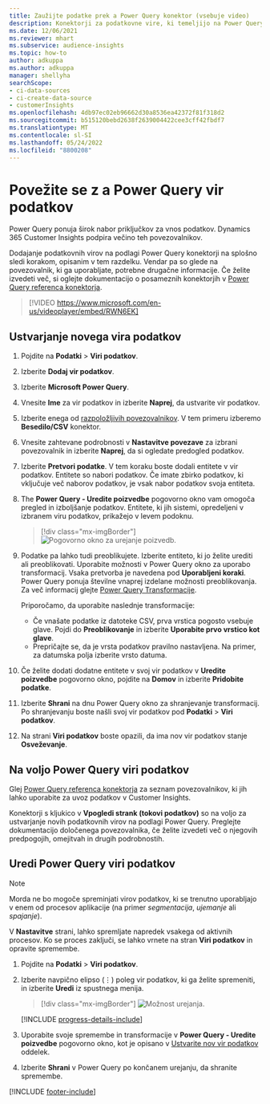 ```yaml
---
title: Zaužijte podatke prek a Power Query konektor (vsebuje video)
description: Konektorji za podatkovne vire, ki temeljijo na Power Query.
ms.date: 12/06/2021
ms.reviewer: mhart
ms.subservice: audience-insights
ms.topic: how-to
author: adkuppa
ms.author: adkuppa
manager: shellyha
searchScope:
- ci-data-sources
- ci-create-data-source
- customerInsights
ms.openlocfilehash: 4db97ec02eb96662d30a8536ea42372f81f318d2
ms.sourcegitcommit: b515120bebd2638f2639004422cee3cff42fbdf7
ms.translationtype: MT
ms.contentlocale: sl-SI
ms.lasthandoff: 05/24/2022
ms.locfileid: "8800208"
---
```

# <a name="connect-to-a-power-query-data-source"></a>Povežite se z a Power Query vir podatkov

Power Query ponuja širok nabor priključkov za vnos podatkov. Dynamics 365 Customer Insights podpira večino teh povezovalnikov. 

Dodajanje podatkovnih virov na podlagi Power Query konektorji na splošno sledi korakom, opisanim v tem razdelku. Vendar pa so glede na povezovalnik, ki ga uporabljate, potrebne drugačne informacije. Če želite izvedeti več, si oglejte dokumentacijo o posameznih konektorjih v [Power Query referenca konektorja](/power-query/connectors/).

> [!VIDEO https://www.microsoft.com/en-us/videoplayer/embed/RWN6EK]

## <a name="create-a-new-data-source"></a>Ustvarjanje novega vira podatkov

1. Pojdite na **Podatki** > **Viri podatkov**.

1. Izberite **Dodaj vir podatkov**.

1. Izberite **Microsoft Power Query**.

1. Vnesite **Ime** za vir podatkov in izberite **Naprej**, da ustvarite vir podatkov.

1. Izberite enega od [razpoložljivih povezovalnikov](#available-power-query-data-sources). V tem primeru izberemo **Besedilo/CSV** konektor.

1. Vnesite zahtevane podrobnosti v **Nastavitve povezave** za izbrani povezovalnik in izberite **Naprej**, da si ogledate predogled podatkov.

1. Izberite **Pretvori podatke**. V tem koraku boste dodali entitete v vir podatkov. Entitete so nabori podatkov. Če imate zbirko podatkov, ki vključuje več naborov podatkov, je vsak nabor podatkov svoja entiteta.

1. The **Power Query - Uredite poizvedbe** pogovorno okno vam omogoča pregled in izboljšanje podatkov. Entitete, ki jih sistemi, opredeljeni v izbranem viru podatkov, prikažejo v levem podoknu.

   > [!div class="mx-imgBorder"]
   > ![Pogovorno okno za urejanje poizvedb.](media/data-manager-configure-edit-queries.png "Pogovorno okno urejanja poizvedb")

1. Podatke pa lahko tudi preoblikujete. Izberite entiteto, ki jo želite urediti ali preoblikovati. Uporabite možnosti v Power Query okno za uporabo transformacij. Vsaka pretvorba je navedena pod **Uporabljeni koraki**. Power Query ponuja številne vnaprej izdelane možnosti preoblikovanja. Za več informacij glejte [Power Query Transformacije](/power-query/power-query-what-is-power-query#transformations).

   Priporočamo, da uporabite naslednje transformacije:

   - Če vnašate podatke iz datoteke CSV, prva vrstica pogosto vsebuje glave. Pojdi do **Preoblikovanje** in izberite **Uporabite prvo vrstico kot glave**.
   - Prepričajte se, da je vrsta podatkov pravilno nastavljena. Na primer, za datumska polja izberite vrsto datuma.

1. Če želite dodati dodatne entitete v svoj vir podatkov v **Uredite poizvedbe** pogovorno okno, pojdite na **Domov** in izberite **Pridobite podatke**.

1. Izberite **Shrani** na dnu Power Query okno za shranjevanje transformacij. Po shranjevanju boste našli svoj vir podatkov pod **Podatki** > **Viri podatkov**.

1. Na strani **Viri podatkov** boste opazili, da ima nov vir podatkov stanje **Osveževanje**.

## <a name="available-power-query-data-sources"></a>Na voljo Power Query viri podatkov

Glej [Power Query referenca konektorja](/power-query/connectors/) za seznam povezovalnikov, ki jih lahko uporabite za uvoz podatkov v Customer Insights. 

Konektorji s kljukico v **Vpogledi strank (tokovi podatkov)** so na voljo za ustvarjanje novih podatkovnih virov na podlagi Power Query. Preglejte dokumentacijo določenega povezovalnika, če želite izvedeti več o njegovih predpogojih, omejitvah in drugih podrobnostih.

## <a name="edit-power-query-data-sources"></a>Uredi Power Query viri podatkov

> [!NOTE]
> Morda ne bo mogoče spreminjati virov podatkov, ki se trenutno uporabljajo v enem od procesov aplikacije (na primer *segmentacija*, *ujemanje* ali *spajanje*). 
>
> V **Nastavitve** strani, lahko spremljate napredek vsakega od aktivnih procesov. Ko se proces zaključi, se lahko vrnete na stran **Viri podatkov** in opravite spremembe.

1. Pojdite na **Podatki** > **Viri podatkov**.

2. Izberite navpično elipso (&vellip;) poleg vir podatkov, ki ga želite spremeniti, in izberite **Uredi** iz spustnega menija.

   > [!div class="mx-imgBorder"]
   > ![Možnost urejanja.](media/edit-option-data-sources.png "Možnost urejanja")

   [!INCLUDE [progress-details-include](includes/progress-details-pane.md)]
   
3. Uporabite svoje spremembe in transformacije v **Power Query - Uredite poizvedbe** pogovorno okno, kot je opisano v [Ustvarite nov vir podatkov](#create-a-new-data-source) oddelek.

4. Izberite **Shrani** v Power Query po končanem urejanju, da shranite spremembe.


[!INCLUDE [footer-include](includes/footer-banner.md)]
